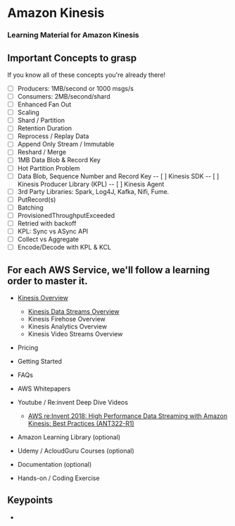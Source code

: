 # Amazon Kinesis
### Learning Material for Amazon Kinesis

## Important Concepts to grasp
If you know all of these concepts you're already there!

- [ ] Producers: 1MB/second or 1000 msgs/s
- [ ] Consumers: 2MB/second/shard
- [ ] Enhanced Fan Out
- [ ] Scaling
- [ ] Shard / Partition
- [ ] Retention Duration
- [ ] Reprocess / Replay Data
- [ ] Append Only Stream / Immutable
- [ ] Reshard / Merge
- [ ] 1MB Data Blob & Record Key
- [ ] Hot Partition Problem
- [ ] Data Blob, Sequence Number and Record Key
-- [ ] Kinesis SDK
-- [ ] Kinesis Producer Library (KPL)
-- [ ] Kinesis Agent
- [ ] 3rd Party Libraries: Spark, Log4J, Kafka, Nifi, Fume.
- [ ] PutRecord(s)
- [ ] Batching
- [ ] ProvisionedThroughputExceeded
- [ ] Retried with backoff
- [ ] KPL: Sync vs ASync API
- [ ] Collect vs Aggregate
- [ ] Encode/Decode with KPL & KCL

## For each AWS Service, we'll follow a learning order to master it.

- [Kinesis Overview](https://aws.amazon.com/kinesis/ "Overview")
	- [Kinesis Data Streams Overview](https://aws.amazon.com/kinesis/video-streams/?nc=sn&loc=2&dn=1&amazon-kinesis-video-streams-resources-blog.sort-by=item.additionalFields.createdDate&amazon-kinesis-video-streams-resources-blog.sort-order=desc "Kinesis Data Streams Overview")
	- Kinesis Firehose Overview
	- Kinesis Analytics Overview
	- Kinesis Video Streams Overview
- Pricing
- Getting Started
- FAQs
- AWS Whitepapers
- Youtube / Re:invent Deep Dive Videos
	- [AWS re:Invent 2018: High Performance Data Streaming with Amazon Kinesis: Best Practices (ANT322-R1)](https://www.youtube.com/watch?v=jKPlGznbfZ0&ab_channel=AmazonWebServices "AWS re:Invent 2018: High Performance Data Streaming with Amazon Kinesis: Best Practices (ANT322-R1)")

- Amazon Learning Library (optional)
- Udemy / AcloudGuru Courses (optional)
- Documentation (optional)
- Hands-on / Coding Exercise


## Keypoints
- 
